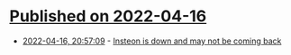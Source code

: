 # [Published on 2022-04-16](index.md)

* [2022-04-16, 20:57:09](https://news.ycombinator.com/item?id=31056027) - [Insteon is down and may not be coming back](https://staceyoniot.com/insteon-is-down-and-may-not-be-coming-back/)
